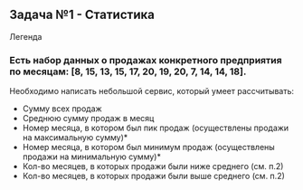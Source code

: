 ## Задача №1 - Статистика
Легенда
### Есть набор данных о продажах конкретного предприятия по месяцам: [8, 15, 13, 15, 17, 20, 19, 20, 7, 14, 14, 18].

Необходимо написать небольшой сервис, который умеет рассчитывать:

- Сумму всех продаж
- Среднюю сумму продаж в месяц
- Номер месяца, в котором был пик продаж (осуществлены продажи на максимальную сумму)*
- Номер месяца, в котором был минимум продаж (осуществлены продажи на минимальную сумму)*
- Кол-во месяцев, в которых продажи были ниже среднего (см. п.2)
- Кол-во месяцев, в которых продажи были выше среднего (см. п.2)
